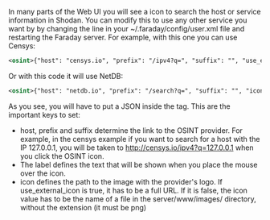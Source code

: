 In many parts of the Web UI you will see a icon to search the host or service information in Shodan. You can modify this to use any other service you want by by changing the <osint> line in your ~/.faraday/config/user.xml file and restarting the Faraday server. For example, with this one you can use Censys:
```xml
<osint>{"host": "censys.io", "prefix": "/ipv4?q=", "suffix": "", "use_external_icon": true, "icon": "https://censys.io/static/img/icon.png", "label": "Censys"}</osint>
```
Or with this code it will use NetDB:
```xml
<osint>{"host": "netdb.io", "prefix": "/search?q=", "suffix": "", "icon": "netdb", "use_external_icon": false, "label": "NetDB"}</osint>
```

As you see, you will have to put a JSON inside the <osint> tag. This are the important keys to set:
* host, prefix and suffix determine the link to the OSINT provider. For example, in the censys example if you want to search for a host with the IP 127.0.0.1, you will be taken to http://censys.io/ipv4?q=127.0.0.1 when you click the OSINT icon.
* The label defines the text that will be shown when you place the mouse over the icon.
* icon defines the path to the image with the provider's logo. If use_external_icon is true, it has to be a full URL. If it is false, the icon value has to be the name of a file in the server/www/images/ directory, without the extension (it must be png)
